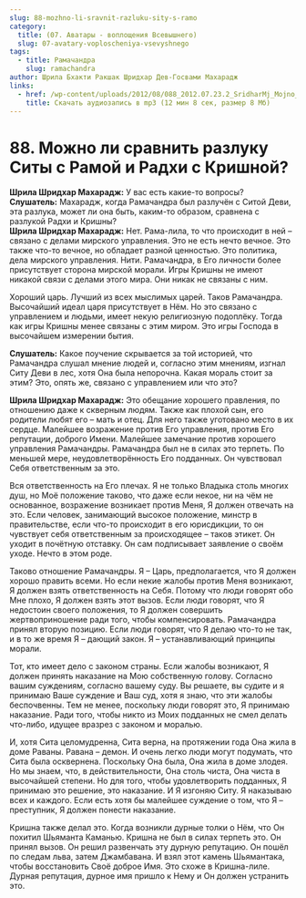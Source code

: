 ```yaml
---
slug: 88-mozhno-li-sravnit-razluku-sity-s-ramo
category:
  title: (07. Аватары - воплощения Всевышнего)
  slug: 07-avatary-voploscheniya-vsevyshnego
tags:
  - title: Рамачандра
    slug: ramachandra
author: Шрила Бхакти Ракшак Шридхар Дев-Госвами Махарадж
links:
  - href: /wp-content/uploads/2012/08/088_2012.07.23.2_SridharMj_Mojno_li_sravnit_razluku_Sity_s_Ramoy_i_Radhi_s_Krishnoy.mp3
    title: Скачать аудиозапись в mp3 (12 мин 8 сек, размер 8 Мб)
---
```


# 88. Можно ли сравнить разлуку Ситы с Рамой и Радхи с Кришной?

**Шрила Шридхар Махарадж:** У вас есть какие-то вопросы?\
**Слушатель:** Махарадж, когда Рамачандра был разлучён с Ситой Деви, эта разлука, может ли она быть, каким-то образом, сравнена с разлукой Радхи и Кришны?\
**Шрила Шридхар Махарадж:** Нет. Рама-лила, то что происходит в ней – связано с делами мирского управления. Это не есть нечто вечное. Это также что-то вечное, но обладает разной ценностью. Это политика, дела мирского управления. Нити. Рамачандра, в Его личности более присутствует сторона мирской морали. Игры Кришны не имеют никакой связи с делами этого мира. Они никак не связаны с ним.

Хороший царь. Лучший из всех мыслимых царей. Таков Рамачандра. Высочайший идеал царя присутствует в Нём. Но это связано с управлением и людьми, имеет некую религиозную подоплёку. Тогда как игры Кришны менее связаны с этим миром. Это игры Господа в высочайшем измерении бытия.

**Слушатель:** Какое поучение скрывается за той историей, что Рамачандра слушал мнение людей и, согласно этим мнениям, изгнал Ситу Деви в лес, хотя Она была непорочна. Какая мораль стоит за этим? Это, опять же, связано с управлением или что это?

**Шрила Шридхар Махарадж:** Это обещание хорошего правления, по отношению даже к скверным людям. Также как плохой сын, его родители любят его – мать и отец. Для него также уготовано место в их сердце. Малейшее возражение против Его управления, против Его репутации, доброго Имени. Малейшее замечание против хорошего управления Рамачандры. Рамачандра был не в силах это терпеть. По меньшей мере, неудовлетворённость Его подданных. Он чувствовал Себя ответственным за это.

Вся ответственность на Его плечах. Я не только Владыка столь многих душ, но Моё положение таково, что даже если некое, ни на чём не основанное, возражение возникает против Меня, Я должен отвечать на это. Если человек, занимающий высокое положение, минстр в правительстве, если что-то происходит в его юрисдикции, то он чувствует себя ответственным за происходящее – таков этикет. Он уходит в почётную отставку. Он сам подписывает заявление о своём уходе. Нечто в этом роде.

Таково отношение Рамачандры. Я – Царь, предполагается, что Я должен хорошо править всеми. Но если некие жалобы против Меня возникают, Я должен взять ответственность на Себя. Потому что люди говорят обо Мне плохо, Я должен взять этот вызов. Если люди говорят, что Я недостоин своего положения, то Я должен совершить жертвоприношение ради того, чтобы компенсировать. Рамачандра принял вторую позицию. Если люди говорят, что Я делаю что-то не так, и в то же время Я – дающий закон. Я – устанавливающий принципы морали.

Тот, кто имеет дело с законом страны. Если жалобы возникают, Я должен принять наказание на Мою собственную голову. Согласно вашим суждениям, согласно вашему суду. Вы решаете, вы судите и я принимаю Ваше суждение и Ваш суд, хотя я знаю, что эти жалобы беспочвенны. Тем не менее, поскольку люди говорят это, Я принимаю наказание. Ради того, чтобы никто из Моих подданных не смел делать что-либо, идущее вразрез с законом и моралью.

И, хотя Сита целомудренна, Сита верна, на протяжении года Она жила в доме Раваны. Равана – демон. И очень легко люди могут подумать, что Сита была осквернена. Поскольку Она была, Она жила в доме злодея. Но мы знаем, что, в действительности, Она столь чиста, Она чиста в высочайшей степени. Но для того, чтобы удовлетворить подданных, Я принимаю это решение, это наказание. И Я изгоняю Ситу. Я наказываю всех и каждого. Если есть хотя бы малейшее суждение о том, что Я – преступник, Я должен понести наказание.

Кришна также делал это. Когда возникли дурные толки о Нём, что Он похитил Шьяманта Каманью. Кришна не был в силах терпеть это. Он принял вызов. Он решил развенчать эту дурную репутацию. Он пошёл по следам льва, затем Джамбавана. И взял этот камень Шьямантака, чтобы восстановить Своё доброе Имя. Это схоже в Кришна-лиле. Дурная репутация, дурное имя пришло к Нему и Он должен устранить это.

